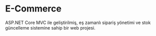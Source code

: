 # E-Commerce
 ASP.NET Core MVC ile geliştirilmiş, eş zamanlı sipariş yönetimi ve stok güncelleme sistemine sahip bir web projesi.
